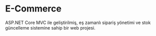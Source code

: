 # E-Commerce
 ASP.NET Core MVC ile geliştirilmiş, eş zamanlı sipariş yönetimi ve stok güncelleme sistemine sahip bir web projesi.
